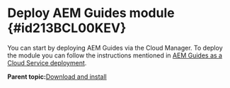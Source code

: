 # Deploy AEM Guides module {#id213BCL00KEV}

You can start by deploying AEM Guides via the Cloud Manager. To deploy the module you can follow the instructions mentioned in [AEM Guides as a Cloud Service deployment](https://experienceleague.adobe.com/docs/experience-manager-xml-documentation-learn/tutorials/release-info/release-notes/cloud-release-notes/deploy-xml-on-aemaacs.html).

**Parent topic:**[Download and install](download-install.md)


